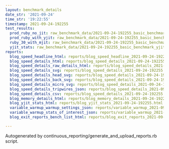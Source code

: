 ```yaml
---
layout: benchmark_details
date_str: '2021-09-24'
time_str: '19:22:55'
timestamp: 2021-09-24-192255
test_results:
  prod_ruby_no_jit: raw_benchmark_data/2021-09-24-192255_basic_benchmark_prod_ruby_no_jit.json
  prod_ruby_with_yjit: raw_benchmark_data/2021-09-24-192255_basic_benchmark_prod_ruby_with_yjit.json
  ruby_30_with_mjit: raw_benchmark_data/2021-09-24-192255_basic_benchmark_ruby_30_with_mjit.json
  yjit_stats: raw_benchmark_data/2021-09-24-192255_basic_benchmark_yjit_stats.json
reports:
  blog_speed_headline_html: reports/blog_speed_headline_2021-09-24-192255.html
  blog_speed_details_html: reports/blog_speed_details_2021-09-24-192255.html
  blog_speed_details_raw_details_html: reports/blog_speed_details_2021-09-24-192255.raw_details.html
  blog_speed_details_svg: reports/blog_speed_details_2021-09-24-192255.svg
  blog_speed_details_head_svg: reports/blog_speed_details_2021-09-24-192255.head.svg
  blog_speed_details_back_svg: reports/blog_speed_details_2021-09-24-192255.back.svg
  blog_speed_details_micro_svg: reports/blog_speed_details_2021-09-24-192255.micro.svg
  blog_speed_details_tripwires_json: reports/blog_speed_details_2021-09-24-192255.tripwires.json
  blog_speed_details_csv: reports/blog_speed_details_2021-09-24-192255.csv
  blog_memory_details_html: reports/blog_memory_details_2021-09-24-192255.html
  blog_yjit_stats_html: reports/blog_yjit_stats_2021-09-24-192255.html
  variable_warmup_warmup_settings_json: reports/variable_warmup_2021-09-24-192255.warmup_settings.json
  variable_warmup_stats_of_interest_json: reports/variable_warmup_2021-09-24-192255.stats_of_interest.json
  blog_exit_reports_bench_list_html: reports/blog_exit_reports_2021-09-24-192255.bench_list.html

---
```

Autogenerated by continuous_reporting/generate_and_upload_reports.rb script.
